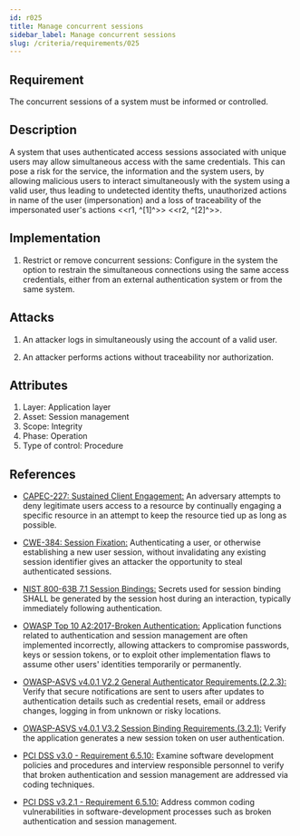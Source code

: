 ```yaml
---
id: r025
title: Manage concurrent sessions
sidebar_label: Manage concurrent sessions
slug: /criteria/requirements/025
---
```


## Requirement

The concurrent sessions of a system
must be informed or controlled.

## Description

A system that uses authenticated access sessions
associated with unique users
may allow simultaneous access
with the same credentials.
This can pose a risk for the service,
the information and the system users,
by allowing malicious users
to interact simultaneously
with the system using a valid user,
thus leading to undetected identity thefts,
unauthorized actions in name of the user (impersonation)
and a loss of traceability
of the impersonated user's actions <<r1, ^[1]^>> <<r2, ^[2]^>>.

## Implementation

1. Restrict or remove concurrent sessions:
  Configure in the system the option to restrain
  the simultaneous connections
  using the same access credentials,
  either from an external authentication system
  or from the same system.

## Attacks

1. An attacker logs in simultaneously
  using the account of a valid user.

1. An attacker performs actions
  without traceability nor authorization.

## Attributes

1. Layer: Application layer
1. Asset: Session management
1. Scope: Integrity
1. Phase: Operation
1. Type of control: Procedure

## References

- [CAPEC-227: Sustained Client Engagement:](http://capec.mitre.org/data/definitions/227.html)
  An adversary attempts to deny
  legitimate users
  access to a resource
  by continually engaging a specific resource
  in an attempt
  to keep the resource tied up
  as long as possible.

- [CWE-384: Session Fixation:](https://cwe.mitre.org/data/definitions/384.html)
  Authenticating a user,
  or otherwise establishing a new user session,
  without invalidating any existing session identifier
  gives an attacker
  the opportunity to steal authenticated sessions.

- [NIST 800-63B 7.1 Session Bindings:](https://pages.nist.gov/800-63-3/sp800-63b.html)
  Secrets used for session binding
  SHALL be generated by the session host during
  an interaction,
  typically immediately following authentication.

- [OWASP Top 10 A2:2017-Broken Authentication:](https://owasp.org/www-project-top-ten/OWASP_Top_Ten_2017/Top_10-2017_A2-Broken_Authentication)
  Application functions
  related to authentication and session management
  are often implemented incorrectly,
  allowing attackers to compromise passwords,
  keys or session tokens,
  or to exploit other implementation flaws
  to assume other users' identities
  temporarily or permanently.

- [OWASP-ASVS v4.0.1 V2.2 General Authenticator Requirements.(2.2.3):](https://owasp.org/www-pdf-archive/OWASP_Application_Security_Verification_Standard_4.0-en.pdf)
  Verify that secure notifications
  are sent to users after updates
  to authentication details
  such as credential resets,
  email or address changes,
  logging in from unknown
  or risky locations.

- [OWASP-ASVS v4.0.1 V3.2 Session Binding Requirements.(3.2.1):](https://owasp.org/www-pdf-archive/OWASP_Application_Security_Verification_Standard_4.0-en.pdf)
  Verify the application
  generates a new session token
  on user authentication.

- [PCI DSS v3.0 - Requirement 6.5.10:](https://pcinetwork.org/forum/index.php?threads/pci-dss-3-0-6-5-10-broken-authentication-and-session-management.667/)
  Examine software development policies
  and procedures
  and interview responsible personnel
  to verify that broken authentication
  and session management are addressed
  via coding techniques.

- [PCI DSS v3.2.1 - Requirement 6.5.10:](https://www.pcisecuritystandards.org/documents/PCI_DSS_v3-2-1.pdf)
  Address common coding vulnerabilities
  in software-development processes
  such as broken authentication
  and session management.
